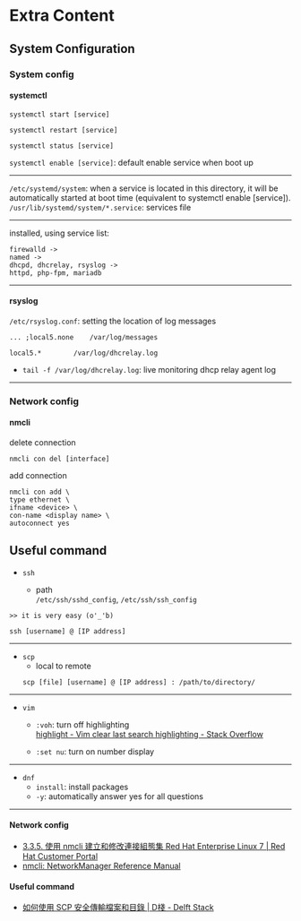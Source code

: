 # Extra Content
## System Configuration
### System config
#### systemctl
`systemctl start [service]`  

`systemctl restart [service]`  

`systemctl status [service]`  

`systemctl enable [service]`: default enable service when boot up  

---

`/etc/systemd/system`: when a service is located in this directory, it will be automatically started at boot time (equivalent to systemctl enable [service]).  
`/usr/lib/systemd/system/*.service`: services file

---

installed, using service list:  
```
firewalld ->
named ->
dhcpd, dhcrelay, rsyslog ->
httpd, php-fpm, mariadb
```

---

#### rsyslog
`/etc/rsyslog.conf`: setting the location of log messages  

```
... ;local5.none    /var/log/messages

local5.*        /var/log/dhcrelay.log
```

- `tail -f /var/log/dhcrelay.log`: live monitoring dhcp relay agent log  

---

### Network config
#### nmcli
delete connection
```
nmcli con del [interface]
```

add connection
```
nmcli con add \
type ethernet \
ifname <device> \
con-name <display name> \
autoconnect yes
```

## Useful command
- `ssh`

    - path  
        `/etc/ssh/sshd_config`, `/etc/ssh/ssh_config`  

```
>> it is very easy (o'_'b)

ssh [username] @ [IP address]
```

---

- `scp`
    - local to remote  
    ```
    scp [file] [username] @ [IP address] : /path/to/directory/
    ```

---

- `vim`
    - `:voh`: turn off highlighting  
    [highlight - Vim clear last search highlighting - Stack Overflow](https://stackoverflow.com/questions/657447/vim-clear-last-search-highlighting/657457#657457)

    - `:set nu`: turn on number display

---

- `dnf`  
    - `install`: install packages  
    - `-y`: automatically answer yes for all questions  

---

#### Network config
- [3.3.5. 使用 nmcli 建立和修改連接組態集 Red Hat Enterprise Linux 7 | Red Hat Customer Portal](https://access.redhat.com/documentation/zh-cn/red_hat_enterprise_linux/7/html/networking_guide/sec-creating_and_modifying_a_connection_profile_with_nmcli)
- [nmcli: NetworkManager Reference Manual](https://www.networkmanager.dev/docs/api/latest/nmcli.html#Examples)

#### Useful command
- [如何使用 SCP 安全傳輸檔案和目錄 | D棧 - Delft Stack](https://www.delftstack.com/zh-tw/howto/linux/how-to-securely-transfer-files-and-directories-using-scp/)